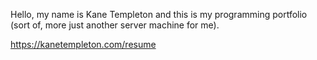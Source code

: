 Hello, my name is Kane Templeton and this is my programming portfolio (sort of, more just another server machine for me).

https://kanetempleton.com/resume
